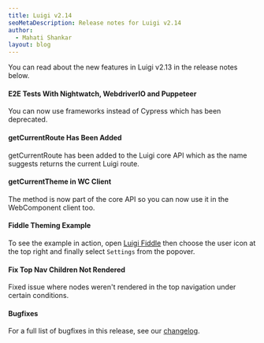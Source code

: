 ```yaml
---
title: Luigi v2.14  
seoMetaDescription: Release notes for Luigi v2.14
author:
  - Mahati Shankar
layout: blog
---
```


You can read about the new features in Luigi v2.13 in the release notes below.

<!-- Excerpt -->


#### E2E Tests With Nightwatch, WebdriverIO and Puppeteer

You can now use frameworks instead of Cypress which has been deprecated.

#### getCurrentRoute Has Been Added

getCurrentRoute has been added to the Luigi core API which as the name suggests returns the current Luigi route.

#### getCurrentTheme in WC Client

The method is now part of the core API so you can now use it in the WebComponent client too.

#### Fiddle Theming Example

To see the example in action, open [Luigi Fiddle](https://fiddle.luigi-project.io/) then choose the user icon at the top right and finally select `Settings` from the popover.

#### Fix Top Nav Children Not Rendered

Fixed issue where nodes weren't rendered in the top navigation under certain conditions.

#### Bugfixes

For a full list of bugfixes in this release, see our [changelog](https://github.com/SAP/luigi/blob/main/CHANGELOG.md).